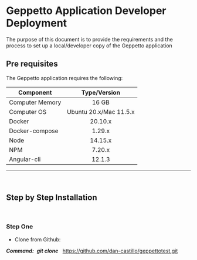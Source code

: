 # Geppetto Application Developer Deployment

The purpose of this document is to provide the requirements and the process to set up a local/developer copy of the Geppetto application

## Pre requisites

The Geppetto application requires the following:

| Component        | Type/Version
| ------------- | :-----------:
| Computer Memory  | 16 GB                    |
| Computer OS      | Ubuntu 20.x/Mac 11.5.x   |
| Docker           | 20.10.x                  |
| Docker-compose   | 1.29.x                   |
| Node             | 14.15.x                  |
| NPM              | 7.20.x                   |
| Angular-cli      | 12.1.3                   |

---
&nbsp;
&nbsp;

## Step by Step Installation

&nbsp;
&nbsp;

### Step One

- Clone from Github:
&nbsp;

***Command:***$~$ ***git clone*** $~$ https://github.com/dan-castillo/geppettotest.git
